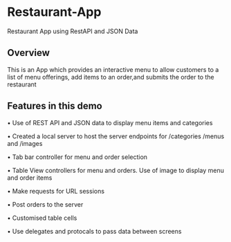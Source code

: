 # Restaurant-App
Restaurant App using RestAPI and JSON Data

## Overview

This is an App which provides an interactive menu to allow customers to a list of menu offerings, add items to an order,and submits the order to the restaurant

## Features in this demo
• Use of REST API and JSON data to display menu items and categories

• Created a local server to host the server endpoints for /categories /menus and /images

• Tab bar controller for menu and order selection

• Table View controllers for menu and orders. Use of image to display menu and order items

• Make requests for URL sessions

• Post orders to the server

• Customised table cells

• Use delegates and protocals to pass data between screens

